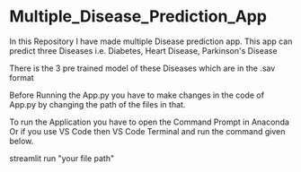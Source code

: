 # Multiple_Disease_Prediction_App
In this Repository I have made multiple Disease prediction app. This app can predict three Diseases i.e. Diabetes, Heart Disease, Parkinson's Disease

There is the 3 pre trained model of these Diseases which are in the .sav format

Before Running the App.py you have to make changes in the code of App.py by changing the path of the files in that.

To run the Application you have to open the Command Prompt in Anaconda Or if you use VS Code then VS Code Terminal and run the command given below.

streamlit run "your file path"
